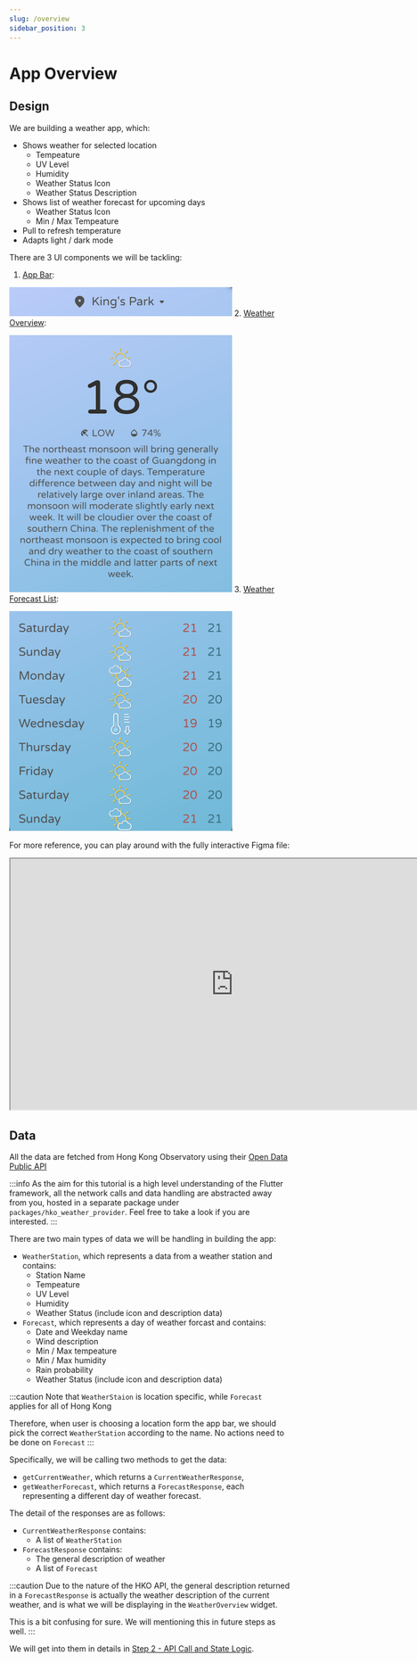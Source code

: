 ```yaml
---
slug: /overview
sidebar_position: 3
---
```


# App Overview

## Design
We are building a weather app, which:
- Shows weather for selected location
  - Tempeature
  - UV Level
  - Humidity
  - Weather Status Icon
  - Weather Status Description
- Shows list of weather forecast for upcoming days
  - Weather Status Icon
  - Min / Max Tempeature
- Pull to refresh temperature
- Adapts light / dark mode

There are 3 UI components we will be tackling:
1. [App Bar](/tutorial/1-widgets/1a-appbar.md):

  ![App Bar](/img/docs/overview/app-bar.png)
2. [Weather Overview](/tutorial/1-widgets/1b-weather-overview.md):

  ![Weather Overview](/img/docs/overview/weather-overview.png)
3. [Weather Forecast List](/tutorial/1-widgets/1c-forecast-list.md):

  ![Weather Forecast List](/img/docs/overview/forecast-list.png)

For more reference, you can play around with the fully interactive Figma file:

<iframe width="800" height="450" src="https://www.figma.com/embed?embed_host=share&url=https%3A%2F%2Fwww.figma.com%2Ffile%2FoTfK4t50rfSdkTwjLRauvn%2FWeather-App-(Flutter-Lunch-and-Learn)%3Fnode-id%3D0%253A1"></iframe>

## Data
All the data are fetched from Hong Kong Observatory using their [Open Data Public API](https://www.hko.gov.hk/en/weatherAPI/doc/files/HKO_Open_Data_API_Documentation.pdf)

:::info
As the aim for this tutorial is a high level understanding of the Flutter framework, all the network calls and data handling are abstracted away from you, hosted in a separate package under `packages/hko_weather_provider`. Feel free to take a look if you are interested.
:::

There are two main types of data we will be handling in building the app:
- `WeatherStation`, which represents a data from a weather station and contains:
  - Station Name
  - Tempeature
  - UV Level
  - Humidity
  - Weather Status (include icon and description data)
- `Forecast`, which represents a day of weather forcast and contains:
  - Date and Weekday name
  - Wind description
  - Min / Max tempeature
  - Min / Max humidity
  - Rain probability
  - Weather Status (include icon and description data)

:::caution
Note that `WeatherStaion` is location specific, while `Forecast` applies for all of Hong Kong

Therefore, when user is choosing a location form the app bar, we should pick the correct `WeatherStation` according to the name. No actions need to be done on `Forecast`
:::

Specifically, we will be calling two methods to get the data:
- `getCurrentWeather`, which returns a `CurrentWeatherResponse`, 
- `getWeatherForecast`, which returns a `ForecastResponse`, each representing a different day of weather forecast.

The detail of the responses are as follows:
- `CurrentWeatherResponse` contains:
  - A list of `WeatherStation`
- `ForecastResponse` contains:
  - The general description of weather
  - A list of `Forecast`

:::caution
Due to the nature of the HKO API, the general description returned in a `ForecastResponse` is actually the weather description of the current weather, and is what we will be displaying in the `WeatherOverview` widget.

This is a bit confusing for sure. We will mentioning this in future steps as well.
:::

We will get into them in details in [Step 2 - API Call and State Logic](/tutorial/2-api-call-and-state.md).